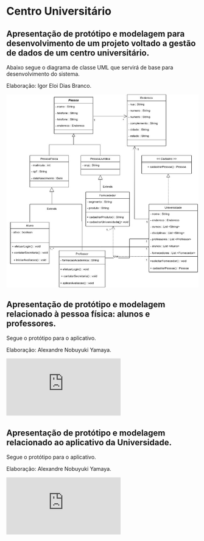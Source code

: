﻿# Centro Universitário
## Apresentação de protótipo e modelagem para desenvolvimento de um projeto voltado a gestão de dados de um centro universitário.
Abaixo segue o diagrama de classe UML que servirá de base para desenvolvimento do sistema.

Elaboração: Igor Eloi Dias Branco.


![DiagramaClasse](https://github.com/igoreloidiasbranco/centro_universitario/blob/main/DiagramaClasse.jpg)

## Apresentação de protótipo e modelagem relacionado à pessoa física: alunos e professores.

Segue o protótipo para o aplicativo.

Elaboração: Alexandre Nobuyuki Yamaya.

![Representação Pessoa Física](https://github.com/igoreloidiasbranco/centro_universitario/blob/main/Copy%20of%20Prototype%20Template%20(5).PDF)

## Apresentação de protótipo e modelagem relacionado ao aplicativo da Universidade.

Segue o protótipo para o aplicativo. 

Elaboração: Alexandre Nobuyuki Yamaya.

![Representação Universidade](https://github.com/igoreloidiasbranco/centro_universitario/blob/main/Prototype%20Template%20(2).PDF)
